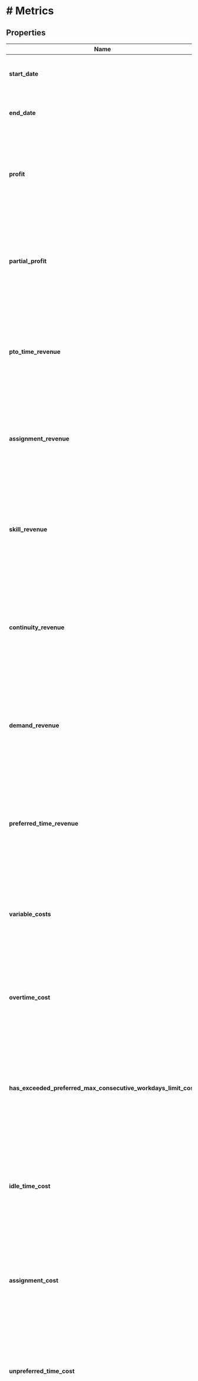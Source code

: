 # # Metrics

## Properties

Name | Type | Description | Notes
------------ | ------------- | ------------- | -------------
**start_date** | **\DateTime** | First date included in the metrics calculation period. |
**end_date** | **\DateTime** | Last date included in the metrics calculation period. |
**profit** | **float** | Total optimization value (all revenue minus all costs). Primary measure of scheduling effectiveness and business impact. |
**partial_profit** | **float** | Core profit excluding period-closing balance adjustments. Shows operational scheduling value without accounting complexities. |
**pto_time_revenue** | **float** | Revenue generated from optimally scheduling paid time off periods. Balances worker satisfaction with operational needs. |
**assignment_revenue** | **float** | Revenue from assigning workers to shifts based on shift value and worker suitability. Core revenue from successful matches. |
**skill_revenue** | **float** | Revenue bonus from matching workers with compatible shift requirements, skills, or preferences. Rewards optimal worker-shift pairing. |
**continuity_revenue** | **float** | Revenue from maintaining consistent worker schedules and minimizing assignment changes. Values schedule stability for worker satisfaction. |
**demand_revenue** | **float** | Revenue generated from meeting staffing demand requirements. Measures success in providing adequate coverage for business needs. |
**preferred_time_revenue** | **float** | Bonus revenue from scheduling workers during their preferred time periods. Balances worker preferences with operational requirements. |
**variable_costs** | **float** | Additional operational costs incurred from scheduling decisions. Includes dynamic costs that vary with assignment patterns. |
**overtime_cost** | **float** | Premium labor costs for overtime hours beyond regular contract time. Reflects the additional expense of extended work periods. |
**has_exceeded_preferred_max_consecutive_workdays_limit_cost** | **float** | Penalty cost when workers exceed preferred maximum consecutive workdays. Ensures work-life balance compliance and prevents burnout. |
**idle_time_cost** | **float** | Cost of unproductive time gaps between worker shifts. Encourages efficient schedule compactness while respecting break requirements. |
**assignment_cost** | **float** | Base labor costs for worker assignments including wages, benefits, and administrative overhead. Core cost of workforce utilization. |
**unpreferred_time_cost** | **float** | Penalty for scheduling workers during periods they marked as unpreferred. Balances operational needs with worker satisfaction. |
**period_closing_profit** | **float** | Profit adjustment for flextime and overtime balance management at period boundaries. Handles accounting for accumulated time credits/debts. |
**flextime_balance_negative_revenue** | **float** | Revenue from workers making up time debt (negative flextime balance). Helps ensure contract hour obligations are met. |
**flextime_balance_positive_cost** | **float** | Cost of accumulated worker time credits (positive flextime balance). Represents future time-off obligations or premium payments. |
**overtime_balance_cost** | **float** | Cost associated with managing overtime balances and accumulated overtime compensation. Tracks overtime liability management. |
**assigned_time** | **float** | Total minutes of productive work time assigned to workers. Core measure of workforce utilization and operational capacity. |
**overtime** | **float** | Total minutes of overtime scheduled beyond regular contract hours. Indicates reliance on premium labor to meet demands. |
**recovered_time** | **float** | Total minutes of overtime taken as paid time off instead of cash payment. Shows flexibility in overtime compensation management. |

[[Back to Model list]](../../README.md#models) [[Back to API list]](../../README.md#endpoints) [[Back to README]](../../README.md)
